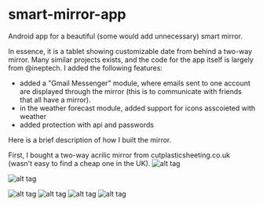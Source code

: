 # smart-mirror-app
Android app for a beautiful (some would add unnecessary) smart mirror.

In essence, it is a tablet showing customizable date from behind a two-way mirror. Many similar projects exists, and the code for the app itself is largely from @ineptech. 
I added the following features:
- added a "Gmail Messenger" module, where emails sent to one account are displayed through the mirror (this is to communicate with friends that all have a mirror).
- in the weather forecast module, added support for icons asscoieted with weather
- added protection with api and passwords

Here is a brief description of how I built the mirror.

First, I bought a two-way acrilic mirror from cutplasticsheeting.co.uk (wasn't easy to find a cheap one in the UK).
![alt tag](http://i.imgur.com/426gni5.jpg)


![alt tag](http://i.imgur.com/tCibCEp.jpg)


![alt tag]()
![alt tag]()
![alt tag]()
![alt tag]()
